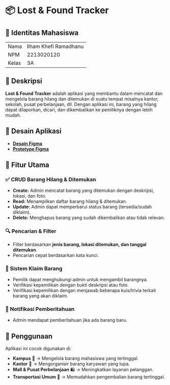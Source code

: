 # 📦 Lost & Found Tracker

## 🧑 Identitas Mahasiswa
<table>
  <tr>
    <td>Nama</td>
    <td>Ilham Khefi Ramadhanu</td>
  </tr>
  <tr>
    <td>NPM</td>
    <td>2213020120</td>
  </tr>
  <tr>
    <td>Kelas</td>
    <td>3A</td>
  </tr>
</table>

## 📌 Deskripsi
**Lost & Found Tracker** adalah aplikasi yang membantu dalam mencatat dan mengelola barang hilang dan ditemukan di suatu tempat misalnya kantor, sekolah, pusat perbelanjaan, dll. Dengan aplikasi ini, barang yang hilang dapat dilaporkan, dicari, dan dikembalikan ke pemiliknya dengan lebih mudah.

## 🎨 Desain Aplikasi
- [**Desain Figma**](https://www.figma.com/design/P9XiXM5ZQeykpzJP3anWK9/Lost---Found-Tracker?node-id=0-1&m=dev&t=7rdMRl0pBjc9zPOd-1)
- [**Prototype Figma**](https://www.figma.com/proto/P9XiXM5ZQeykpzJP3anWK9/Lost---Found-Tracker?node-id=0-1&t=7rdMRl0pBjc9zPOd-1)

## 🚀 Fitur Utama
### ✅ CRUD Barang Hilang & Ditemukan
- **Create:** Admin mencatat barang yang ditemukan dengan deskripsi, lokasi, dan foto.
- **Read:** Menampilkan daftar barang hilang & ditemukan.
- **Update:** Admin dapat memperbarui status barang (tersedia/sudah diklaim).
- **Delete:** Menghapus barang yang sudah dikembalikan atau tidak relevan.

### 🔍 Pencarian & Filter
- Filter berdasarkan **jenis barang, lokasi ditemukan, dan tanggal ditemukan**.
- Pencarian cepat berdasarkan kata kunci.

### 📩 Sistem Klaim Barang
- Pemilik dapat menghubungi admin untuk mengambil barangnya.
- Verifikasi kepemilikan dengan bukti deskripsi atau foto.
- Verifikasi kepemilikan dengan menjawab beberapa kuis/trivia terkait barang yang akan diklaim.

### 📢 Notifikasi Pemberitahuan
- Admin mendapat pemberitahuan jika ada barang baru.

## 🏢 Penggunaan
Aplikasi ini cocok digunakan di:
- **Kampus** 🏫 → Mengelola barang mahasiswa yang tertinggal.
- **Kantor** 🏢 → Mengorganisir barang karyawan yang lupa.
- **Mall & Pusat Perbelanjaan** 🛍️ → Meningkatkan layanan pelanggan.
- **Transportasi Umum** 🚆 → Memudahkan pengembalian barang tertinggal.

